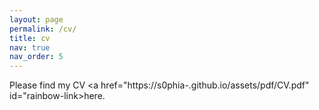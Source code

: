 ```yaml
---
layout: page
permalink: /cv/
title: cv
nav: true
nav_order: 5
---
```


<style>
    @keyframes rainbow {
      0% { color: #ff0000; }
      8.33% { color: #ff4000; }
      16.67% { color: #ff8000; }
      25% { color: #ffbf00; }
      33.33% { color: #ffff00; }
      41.67% { color: #bfff00; }
      50% { color: #80ff00; }
      58.33% { color: #40ff00; }
      66.67% { color: #00ff00; }
      75% { color: #00ff40; }
      83.33% { color: #00ff80; }
      91.67% { color: #00ffbf; }
      100% { color: #00ffff; }
    }

    #rainbow-link {
      text-decoration: none;
      animation: rainbow 3s linear infinite;
    }
  </style>
  
Please find my CV <a href="https://s0phia-.github.io/assets/pdf/CV.pdf" id="rainbow-link>here</a>.

